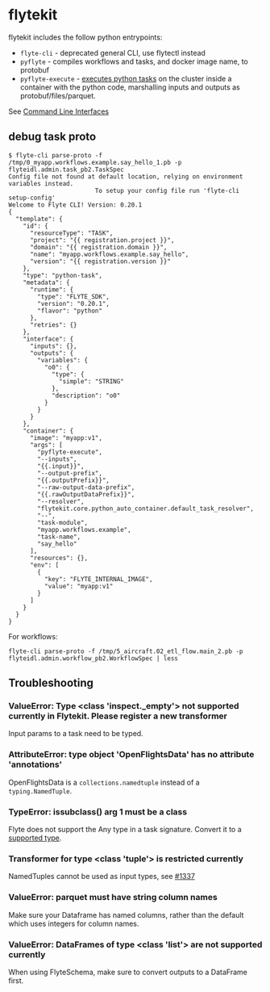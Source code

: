 # flytekit

flytekit includes the follow python entrypoints:

- `flyte-cli` - deprecated general CLI, use flytectl instead
- `pyflyte` - compiles workflows and tasks, and docker image name, to protobuf
- `pyflyte-execute` - [executes python tasks](https://docs.flyte.org/projects/flytekit/en/latest/design/execution.html) on the cluster inside a container with the python code, marshalling inputs and outputs as protobuf/files/parquet.

See [Command Line Interfaces](https://docs.flyte.org/projects/flytekit/en/latest/design/clis.html#command-line-interfaces)

## debug task proto

```
$ flyte-cli parse-proto -f /tmp/0_myapp.workflows.example.say_hello_1.pb -p flyteidl.admin.task_pb2.TaskSpec
Config file not found at default location, relying on environment variables instead.
                        To setup your config file run 'flyte-cli setup-config'
Welcome to Flyte CLI! Version: 0.20.1
{
  "template": {
    "id": {
      "resourceType": "TASK",
      "project": "{{ registration.project }}",
      "domain": "{{ registration.domain }}",
      "name": "myapp.workflows.example.say_hello",
      "version": "{{ registration.version }}"
    },
    "type": "python-task",
    "metadata": {
      "runtime": {
        "type": "FLYTE_SDK",
        "version": "0.20.1",
        "flavor": "python"
      },
      "retries": {}
    },
    "interface": {
      "inputs": {},
      "outputs": {
        "variables": {
          "o0": {
            "type": {
              "simple": "STRING"
            },
            "description": "o0"
          }
        }
      }
    },
    "container": {
      "image": "myapp:v1",
      "args": [
        "pyflyte-execute",
        "--inputs",
        "{{.input}}",
        "--output-prefix",
        "{{.outputPrefix}}",
        "--raw-output-data-prefix",
        "{{.rawOutputDataPrefix}}",
        "--resolver",
        "flytekit.core.python_auto_container.default_task_resolver",
        "--",
        "task-module",
        "myapp.workflows.example",
        "task-name",
        "say_hello"
      ],
      "resources": {},
      "env": [
        {
          "key": "FLYTE_INTERNAL_IMAGE",
          "value": "myapp:v1"
        }
      ]
    }
  }
}
```

For workflows:
```
flyte-cli parse-proto -f /tmp/5_aircraft.02_etl_flow.main_2.pb -p flyteidl.admin.workflow_pb2.WorkflowSpec | less
```

## Troubleshooting

### ValueError: Type <class 'inspect.\_empty'> not supported currently in Flytekit. Please register a new transformer

Input params to a task need to be typed.

### AttributeError: type object 'OpenFlightsData' has no attribute '**annotations**'

OpenFlightsData is a `collections.namedtuple` instead of a `typing.NamedTuple`.

### TypeError: issubclass() arg 1 must be a class

Flyte does not support the Any type in a task signature. Convert it to a [supported type](https://docs.flyte.org/projects/cookbook/en/latest/auto/core/type_system/flyte_python_types.html).

### Transformer for type <class 'tuple'> is restricted currently

NamedTuples cannot be used as input types, see [#1337](https://github.com/flyteorg/flyte/issues/1337)

### ValueError: parquet must have string column names

Make sure your Dataframe has named columns, rather than the default which uses integers for column names.

### ValueError: DataFrames of type <class 'list'> are not supported currently

When using FlyteSchema, make sure to convert outputs to a DataFrame first.
